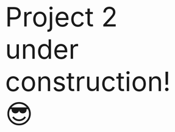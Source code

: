 <!DOCTYPE html>
<html lang="en" dir="ltr"> 
  <head>   
    <meta charset="utf-8">    
    <title>Kathleen Miguel - Project 2 </title>    
    <link rel="stylesheet" href="index.css"> 
  </head> 
  <body>   
    <p style="font-size: 5em;">Project 2 under construction! &#x1F60E;</p>  
  </body></html>
